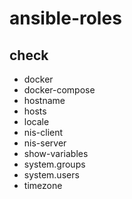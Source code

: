 # ansible-roles


## check

- docker
- docker-compose
- hostname
- hosts
- locale
- nis-client
- nis-server
- show-variables
- system.groups
- system.users
- timezone

